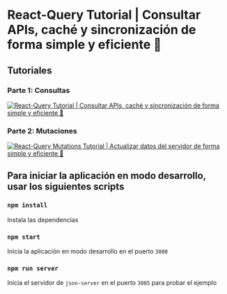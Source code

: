 # React-Query Tutorial | Consultar APIs, caché y sincronización de forma simple y eficiente 🚀

## Tutoriales
### Parte 1: Consultas
[![React-Query Tutorial | Consultar APIs, caché y sincronización de forma simple y eficiente 🚀](https://img.youtube.com/vi/lNkAJCoXg6I/0.jpg)](https://www.youtube.com/watch?v=lNkAJCoXg6I "React-Query Tutorial | Consultar APIs, caché y sincronización de forma simple y eficiente 🚀")

### Parte 2: Mutaciones
[![React-Query Mutations Tutorial | Actualizar datos del servidor de forma simple y eficiente 🚀](https://img.youtube.com/vi/X1qo8qEaWLg/0.jpg)](https://www.youtube.com/watch?v=X1qo8qEaWLg "React-Query Mutations Tutorial | Actualizar datos del servidor de forma simple y eficiente 🚀")

## Para iniciar la aplicación en modo desarrollo, usar los siguientes scripts

### `npm install`
Instala las dependencias
### `npm start`
Inicia la aplicación en modo desarrollo en el puerto `3000`
### `npm run server`
Inicia el servidor de `json-server` en el puerto `3005` para probar el ejemplo
